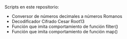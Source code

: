 Scripts en este repositorio:

- Conversor de números decimales a números Romanos
- Decodificador Cifrado Cesar Root13
- Función que imita comportamiento de función filter()
- Función que imita comportamiento de función map()
